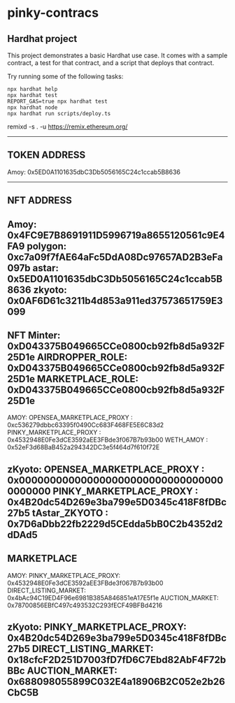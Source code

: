 # pinky-contracs

## Hardhat project
This project demonstrates a basic Hardhat use case. It comes with a sample contract, a test for that contract, and a script that deploys that contract.

Try running some of the following tasks:

```shell
npx hardhat help
npx hardhat test
REPORT_GAS=true npx hardhat test
npx hardhat node
npx hardhat run scripts/deploy.ts
```
remixd -s . -u https://remix.ethereum.org/

----------------
TOKEN ADDRESS
----------------
Amoy: 0x5ED0A1101635dbC3Db5056165C24c1ccab5B8636

---------------
NFT ADDRESS
---------------
Amoy: 0x4FC9E7B8691911D5996719a8655120561c9E4FA9
polygon: 0xc7a09f7fAE64aFc5DdA08Dc97657AD2B3eFa097b
astar: 0x5ED0A1101635dbC3Db5056165C24c1ccab5B8636
zkyoto: 0x0AF6D61c3211b4d853a911ed37573651759E3099
----------------
NFT Minter: 0xD043375B049665CCe0800cb92fb8d5a932F25D1e
AIRDROPPER_ROLE: 0xD043375B049665CCe0800cb92fb8d5a932F25D1e
MARKETPLACE_ROLE: 0xD043375B049665CCe0800cb92fb8d5a932F25D1e
----------------
AMOY: 
OPENSEA_MARKETPLACE_PROXY : 0xc536279dbbc63395f0490Cc683F468FE5E6C83d2
PINKY_MARKETPLACE_PROXY : 0x4532948E0Fe3dCE3592aEE3FBde3f067B7b93b00
WETH_AMOY :  0x52eF3d68BaB452a294342DC3e5f464d7f610f72E

zKyoto:
OPENSEA_MARKETPLACE_PROXY : 0x0000000000000000000000000000000000000000
PINKY_MARKETPLACE_PROXY : 0x4B20dc54D269e3ba799e5D0345c418F8fDBc27b5
tAstar_ZKYOTO :  0x7D6aDbb22fb2229d5CEdda5bB0C2b4352d2dDAd5
----------------
MARKETPLACE
----------------
AMOY:
PINKY_MARKETPLACE_PROXY: 0x4532948E0Fe3dCE3592aEE3FBde3f067B7b93b00
DIRECT_LISTING_MARKET: 0x4bAc94C19ED4F96e6981B385A846851eA17E5f1e
AUCTION_MARKET: 0x78700856EBfC497c493532C293fECF49BFBd4216

zKyoto:
PINKY_MARKETPLACE_PROXY: 0x4B20dc54D269e3ba799e5D0345c418F8fDBc27b5
DIRECT_LISTING_MARKET: 0x18cfcF2D251D7003fD7fD6C7Ebd82AbF4F72bBBc
AUCTION_MARKET: 0x688098055899C032E4a18906B2C052e2b26CbC5B
----------------